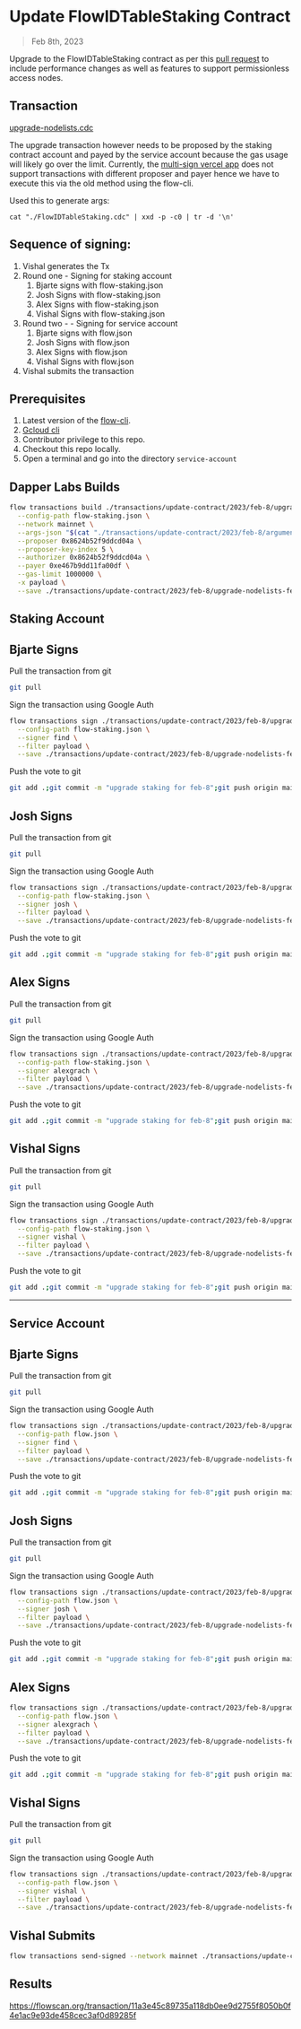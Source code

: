 # Update FlowIDTableStaking Contract

> Feb 8th, 2023

Upgrade to the FlowIDTableStaking contract as per this [pull request](https://github.com/onflow/flow-core-contracts/pull/321) to include performance changes as well as features to support permissionless access nodes.

## Transaction

[upgrade-nodelists.cdc](./upgrade-nodelists.cdc)

The upgrade transaction however needs to be proposed by the staking contract account and payed by the service account
because the gas usage will likely go over the limit.
Currently, the [multi-sign vercel app](https://flow-multisig-git-service-account-onflow.vercel.app/mainnet) does not support transactions with different proposer and payer hence we have to execute this via the old method using the flow-cli.

Used this to generate args:

`cat "./FlowIDTableStaking.cdc" | xxd -p -c0 | tr -d '\n'`

## Sequence of signing: 
1. Vishal generates the Tx
2. Round one - Signing for staking account
   1. Bjarte signs with flow-staking.json
   2. Josh Signs with flow-staking.json
   3. Alex Signs with flow-staking.json
   4. Vishal Signs with flow-staking.json
3. Round two - - Signing for service account
   1. Bjarte signs with flow.json
   2. Josh Signs with flow.json
   3. Alex Signs with flow.json
   4. Vishal Signs with flow.json
4. Vishal submits the transaction

## Prerequisites
1. Latest version of the [flow-cli](https://developers.flow.com/tools/flow-cli).
2. [Gcloud cli](https://cloud.google.com/sdk/docs/install)
3. Contributor privilege to this repo.
4. Checkout this repo locally.
5. Open a terminal and go into the directory `service-account`

## Dapper Labs Builds

```sh
flow transactions build ./transactions/update-contract/2023/feb-8/upgrade_nodelists.cdc \
  --config-path flow-staking.json \
  --network mainnet \
  --args-json "$(cat "./transactions/update-contract/2023/feb-8/arguments-update-contract-FlowIDTableStaking-mainnet.json")" \
  --proposer 0x8624b52f9ddcd04a \
  --proposer-key-index 5 \
  --authorizer 0x8624b52f9ddcd04a \
  --payer 0xe467b9dd11fa00df \
  --gas-limit 1000000 \
  -x payload \
  --save ./transactions/update-contract/2023/feb-8/upgrade-nodelists-feb-8-unsigned.rlp
```

## Staking Account

## Bjarte Signs

Pull the transaction from git
```sh
git pull
```

Sign the transaction using Google Auth
```sh
flow transactions sign ./transactions/update-contract/2023/feb-8/upgrade-nodelists-feb-8-unsigned.rlp \
  --config-path flow-staking.json \
  --signer find \
  --filter payload \
  --save ./transactions/update-contract/2023/feb-8/upgrade-nodelists-feb-8-sig-1.rlp
```

Push the vote to git
```sh
git add .;git commit -m "upgrade staking for feb-8";git push origin main
```

## Josh Signs

Pull the transaction from git
```sh
git pull
```

Sign the transaction using Google Auth
```sh
flow transactions sign ./transactions/update-contract/2023/feb-8/upgrade-nodelists-feb-8-sig-1.rlp \
  --config-path flow-staking.json \
  --signer josh \
  --filter payload \
  --save ./transactions/update-contract/2023/feb-8/upgrade-nodelists-feb-8-sig-2.rlp
```

Push the vote to git
```sh
git add .;git commit -m "upgrade staking for feb-8";git push origin main
```

## Alex Signs

Pull the transaction from git
```sh
git pull
```

Sign the transaction using Google Auth
```sh
flow transactions sign ./transactions/update-contract/2023/feb-8/upgrade-nodelists-feb-8-sig-2.rlp \
  --config-path flow-staking.json \
  --signer alexgrach \
  --filter payload \
  --save ./transactions/update-contract/2023/feb-8/upgrade-nodelists-feb-8-sig-3.rlp
```

Push the vote to git
```sh
git add .;git commit -m "upgrade staking for feb-8";git push origin main
```

## Vishal Signs

Pull the transaction from git
```sh
git pull
```

Sign the transaction using Google Auth
```sh
flow transactions sign ./transactions/update-contract/2023/feb-8/upgrade-nodelists-feb-8-sig-3.rlp \
  --config-path flow-staking.json \
  --signer vishal \
  --filter payload \
  --save ./transactions/update-contract/2023/feb-8/upgrade-nodelists-feb-8-sig-4.rlp
```

Push the vote to git
```sh
git add .;git commit -m "upgrade staking for feb-8";git push origin main
```

---

## Service Account
## Bjarte Signs

Pull the transaction from git
```sh
git pull
```

Sign the transaction using Google Auth
```sh
flow transactions sign ./transactions/update-contract/2023/feb-8/upgrade-nodelists-feb-8-sig-4.rlp \
  --config-path flow.json \
  --signer find \
  --filter payload \
  --save ./transactions/update-contract/2023/feb-8/upgrade-nodelists-feb-8-sig-5.rlp
```

Push the vote to git
```sh
git add .;git commit -m "upgrade staking for feb-8";git push origin main
```

## Josh Signs

Pull the transaction from git
```sh
git pull
```

Sign the transaction using Google Auth
```sh
flow transactions sign ./transactions/update-contract/2023/feb-8/upgrade-nodelists-feb-8-sig-5.rlp \
  --config-path flow.json \
  --signer josh \
  --filter payload \
  --save ./transactions/update-contract/2023/feb-8/upgrade-nodelists-feb-8-sig-6.rlp
```


Push the vote to git
```sh
git add .;git commit -m "upgrade staking for feb-8";git push origin main
```

## Alex Signs

```sh
flow transactions sign ./transactions/update-contract/2023/feb-8/upgrade-nodelists-feb-8-sig-6.rlp \
  --config-path flow.json \
  --signer alexgrach \
  --filter payload \
  --save ./transactions/update-contract/2023/feb-8/upgrade-nodelists-feb-8-sig-7.rlp
```

Push the vote to git
```sh
git add .;git commit -m "upgrade staking for feb-8";git push origin main
```

## Vishal Signs

Pull the transaction from git
```sh
git pull
```

Sign the transaction using Google Auth
```sh
flow transactions sign ./transactions/update-contract/2023/feb-8/upgrade-nodelists-feb-8-sig-7.rlp \
  --config-path flow.json \
  --signer vishal \
  --filter payload \
  --save ./transactions/update-contract/2023/feb-8/upgrade-nodelists-feb-8-sig-complete.rlp
```

## Vishal Submits

```sh
flow transactions send-signed --network mainnet ./transactions/update-contract/2023/feb-8/upgrade-nodelists-feb-8-sig-complete.rlp
```

## Results
https://flowscan.org/transaction/11a3e45c89735a118db0ee9d2755f8050b0f4e1ac9e93de458cec3af0d89285f

